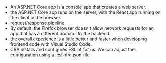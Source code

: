 - An ASP.NET Core app is a console app that creates a web server.
- the ASP.NET Core app runs on the server, with the React app running on the client in the browser.
- request/response pipeline
- By default, the Firefox browser doesn't allow network requests for an app that has a different protocol to the backend.
- the overall experience is a little better and faster when developing frontend code with Visual Studio Code.
- CRA installs and configures ESLint for us. We can adjust the configuration using a .eslintrc.json file.
